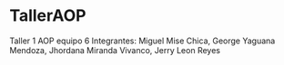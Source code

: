# TallerAOP
Taller 1 AOP equipo 6
Integrantes:
Miguel Mise Chica,
George Yaguana Mendoza,
Jhordana Miranda Vivanco,
Jerry Leon Reyes
